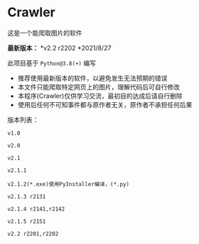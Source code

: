 # Crawler
这是一个能爬取图片的软件

 **最新版本：** 
*v2.2 r2202
*2021/8/27

此项目基于 `Python@3.8(+)` 编写

* 推荐使用最新版本的软件，以避免发生无法预期的错误
* 本文件只能爬取特定网页上的图片，理解代码后可自行修改
* 本程序(Crawler)仅供学习交流，最初目的达成后请自行删除
* 使用后任何不可知事件都与原作者无关，原作者不承担任何后果

版本列表：
```
v1.0

v2.0

v2.1

v2.1.1

v2.1.2(*.exe)使用PyInstaller编译，(*.py)

v2.1.3 r2131

v2.1.4 r2141,r2142

v2.1.5 r2151

v2.2 r2201,r2202
```

